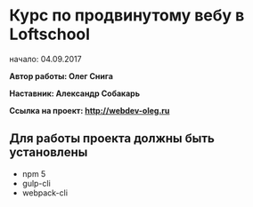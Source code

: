 # Курс по продвинутому вебу в Loftschool

начало: 04.09.2017

**Автор работы: Олег Снига** 

**Наставник: Александр Собакарь**

**Ссылка на проект: <http://webdev-oleg.ru>**

## Для работы проекта должны быть установлены
* npm 5
* gulp-cli
* webpack-cli
